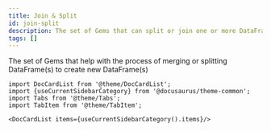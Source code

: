 ```yaml
---
title: Join & Split
id: join-split
description: The set of Gems that can split or join one or more DataFrames
tags: []
---
```


The set of Gems that help with the process of merging or splitting DataFrame(s) to create new DataFrame(s)

```mdx-code-block
import DocCardList from '@theme/DocCardList';
import {useCurrentSidebarCategory} from '@docusaurus/theme-common';
import Tabs from '@theme/Tabs';
import TabItem from '@theme/TabItem';

<DocCardList items={useCurrentSidebarCategory().items}/>
```
